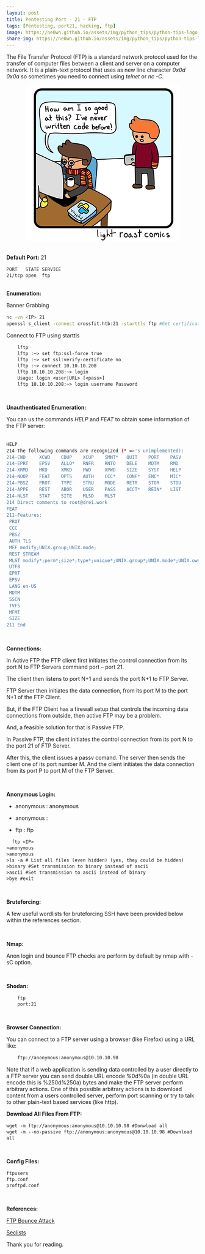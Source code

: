 ```yaml
---
layout: post
title: Pentesting Port - 21 - FTP 
tags: [Pentesting, port21, hacking, ftp]
image: https://ne0wn.github.io/assets/img/python_tips/python-tips-logo.png
share-img: https://ne0wn.github.io/assets/img/python_tips/python-tips-logo.png
---
```


The File Transfer Protocol (FTP) is a standard network protocol used for the transfer of computer files between a client and server on a computer network.
It is a plain-text protocol that uses as new line character <i>0x0d 0x0a</i> so sometimes you need to connect using <i>telnet</i> or <i>nc -C</i>.

<center><img src="/assets/img/python_tips/py-joke.jpg" alt="Python Joke"></center>

</br>

<b>Default Port:</b> 21

```shell
PORT   STATE SERVICE
21/tcp open  ftp
```
<br>
<b>Enumeration:</b>

Banner Grabbing

```bash
nc -vn <IP> 21
openssl s_client -connect crossfit.htb:21 -starttls ftp #Get certificate if any
```

Connect to FTP using starttls

```shell
    lftp
    lftp :~> set ftp:ssl-force true
    lftp :~> set ssl:verify-certificate no
    lftp :~> connect 10.10.10.208
    lftp 10.10.10.208:~> login                       
    Usage: login <user|URL> [<pass>]
    lftp 10.10.10.208:~> login username Password
```
<br>

<b>Unauthenticated Enumeration:</b>

You can us the commands <i>HELP</i> and <i>FEAT</i> to obtain some information of the FTP server:

```bash

HELP
214-The following commands are recognized (* =>'s unimplemented):
214-CWD     XCWD    CDUP    XCUP    SMNT*   QUIT    PORT    PASV    
214-EPRT    EPSV    ALLO*   RNFR    RNTO    DELE    MDTM    RMD     
214-XRMD    MKD     XMKD    PWD     XPWD    SIZE    SYST    HELP    
214-NOOP    FEAT    OPTS    AUTH    CCC*    CONF*   ENC*    MIC*    
214-PBSZ    PROT    TYPE    STRU    MODE    RETR    STOR    STOU    
214-APPE    REST    ABOR    USER    PASS    ACCT*   REIN*   LIST    
214-NLST    STAT    SITE    MLSD    MLST    
214 Direct comments to root@drei.work
FEAT
211-Features:
 PROT
 CCC
 PBSZ
 AUTH TLS
 MFF modify;UNIX.group;UNIX.mode;
 REST STREAM
 MLST modify*;perm*;size*;type*;unique*;UNIX.group*;UNIX.mode*;UNIX.owner*;
 UTF8
 EPRT
 EPSV
 LANG en-US
 MDTM
 SSCN
 TVFS
 MFMT
 SIZE
211 End
```
<br>

<b>Connections:</b>

In Active FTP the FTP client first initiates the control connection from its port N to FTP Servers command port – port 21. 

The client then listens to port N+1 and sends the port N+1 to FTP Server. 

FTP Server then initiates the data connection, from its port M to the port N+1 of the FTP Client.

But, if the FTP Client has a firewall setup that controls the incoming data connections from outside, then active FTP may be a problem. 

And, a feasible solution for that is Passive FTP.

In Passive FTP, the client initiates the control connection from its port N to the port 21 of FTP Server. 

After this, the client issues a passv comand. The server then sends the client one of its port number M. And the client initiates the data connection from its port P to port M of the FTP Server.

<br>

<b>Anonymous Login:</b>

* anonymous : anonymous

* anonymous :

* ftp : ftp

```shell
  ftp <IP>
>anonymous
>anonymous
>ls -a # List all files (even hidden) (yes, they could be hidden)
>binary #Set transmission to binary instead of ascii
>ascii #Set transmission to ascii instead of binary
>bye #exit
```
<br>

<b>Bruteforcing:</b>

A few useful wordlists for bruteforcing SSH have been provided below within the references section.

<br>

<b>Nmap:</b>

Anon login and bounce FTP checks are perform by default by nmap with -sC option.

<br>

<b>Shodan:</b>

```shell
    ftp
    port:21

```

<br>

<b>Browser Connection:</b>

You can connect to a FTP server using a browser (like Firefox) using a URL like:

```bash
    ftp://anonymous:anonymous@10.10.10.98
```

Note that if a web application is sending data controlled by a user directly to a FTP server you can send double URL encode %0d%0a (in double URL encode this is %250d%250a) bytes and make the FTP server perform arbitrary actions. One of this possible arbitrary actions is to download content from a users controlled server, perform port scanning or try to talk to other plain-text based services (like http).
<br>

<b>Download All Files From FTP:</b>

```shell
wget -m ftp://anonymous:anonymous@10.10.10.98 #Donwload all
wget -m --no-passive ftp://anonymous:anonymous@10.10.10.98 #Download all
```
<br>

<b>Config Files:</b>

```shell
ftpusers
ftp.conf
proftpd.conf
```
<br>

<b>References:</b>

[FTP Bounce Attack](https://www.thesecuritybuddy.com/vulnerabilities/what-is-ftp-bounce-attack/)
<br>

[Seclists](https://github.com/danielmiessler/SecLists/blob/master/Passwords/Default-Credentials/ftp-betterdefaultpasslist.txt)
<br>

Thank you for reading.